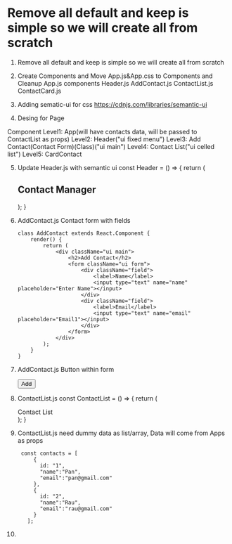 # Remove all default and keep is simple so we will create all from scratch

1. Remove all default and keep is simple so we will create all from scratch

2. Create Components and Move App.js&App.css to Components and Cleanup App.js
		components
			Header.js
			AddContact.js
			ContactList.js
			ContactCard.js

3. Adding sematic-ui for css
https://cdnjs.com/libraries/semantic-ui
<link rel="stylesheet" href="https://cdnjs.cloudflare.com/ajax/libs/semantic-ui/2.4.1/semantic.min.css" integrity="sha512-8bHTC73gkZ7rZ7vpqUQThUDhqcNFyYi2xgDgPDHc+GXVGHXq+xPjynxIopALmOPqzo9JZj0k6OqqewdGO3EsrQ==" crossorigin="anonymous" referrerpolicy="no-referrer" />

4. Desing for Page

Component
Level1: App(will have contacts data, will be passed to ContactList as props)
	Level2: Header("ui fixed menu")
		Level3: Add Contact(Contact Form)(Class)("ui main")
			Level4: Contact List("ui celled list")
				Level5: CardContact
				
5. Update Header.js with semantic ui
	const Header = () => {
		return ( 
			<div className="ui fixed menu">
				<div className="ui container center">
					<h2>Contact Manager</h2>
				</div>
			</div>
		 );
	}

6. 	AddContact.js Contact form with fields

		class AddContact extends React.Component {
			render() {
				return (
					<div className="ui main">
						<h2>Add Contact</h2>
						<form className="ui form">
							<div className="field">
								<label>Name</label>
								<input type="text" name="name" placeholder="Enter Name"></input>
							</div>
							<div className="field">
								<label>Email</label>
								<input type="text" name="email" placeholder="Email1"></input>
							</div>
						</form>
					</div>
				);
			}
		}
	

7. AddContact.js Button within form

	<button className="ui button blue">Add</button>
	
8. ContactList.js 
		const ContactList = () => {
			return ( 
				<div className="ui celled list">
					Contact List
				</div>
			 );
		}

9. ContactList.js need dummy data as list/array, Data will come from Apps as props 

		const contacts = [
			{
			  id: "1",
			  "name":"Pan",
			  "email":"pan@gmail.com"
			},
			{
			  id: "2",
			  "name":"Rau",
			  "email":"rau@gmail.com"
			}
		  ];

10. 